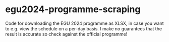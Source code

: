 # egu2024-programme-scraping

Code for downloading the EGU 2024 programme as XLSX, in case you want to e.g. view the schedule on a per-day basis. I make no guarantees that the result is accurate so check against the official programme!
